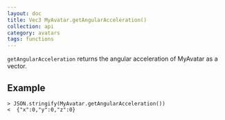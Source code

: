 ```yaml
---
layout: doc
title: Vec3 MyAvatar.getAngularAcceleration()
collection: api
category: avatars
tags: functions
---
```


`getAngularAcceleration` returns the angular acceleration of MyAvatar as a vector.

## Example

```
> JSON.stringify(MyAvatar.getAngularAcceleration())
<  {"x":0,"y":0,"z":0}
```
